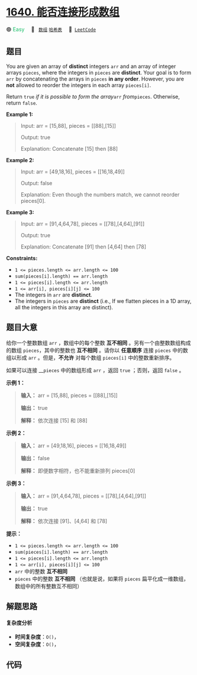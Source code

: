 # [1640. 能否连接形成数组](https://leetcode.com/problems/check-array-formation-through-concatenation)

🟢 <font color=#15bd66>Easy</font>&emsp; 🔖&ensp; [`数组`](/leetcode-js/outline/tag/array.md) [`哈希表`](/leetcode-js/outline/tag/hash-table.md)&emsp; 🔗&ensp;[`LeetCode`](https://leetcode.com/problems/check-array-formation-through-concatenation)

## 题目

You are given an array of **distinct** integers `arr` and an array of integer
arrays `pieces`, where the integers in `pieces` are **distinct**. Your goal is
to form `arr` by concatenating the arrays in `pieces` **in any order**.
However, you are **not** allowed to reorder the integers in each array
`pieces[i]`.

Return `true` _if it is possible_ _to form the array_`arr` _from_`pieces`.
Otherwise, return `false`.



**Example 1:**

> Input: arr = [15,88], pieces = [[88],[15]]
> 
> Output: true
> 
> Explanation: Concatenate [15] then [88]

**Example 2:**

> Input: arr = [49,18,16], pieces = [[16,18,49]]
> 
> Output: false
> 
> Explanation: Even though the numbers match, we cannot reorder pieces[0].

**Example 3:**

> Input: arr = [91,4,64,78], pieces = [[78],[4,64],[91]]
> 
> Output: true
> 
> Explanation: Concatenate [91] then [4,64] then [78]

**Constraints:**

  * `1 <= pieces.length <= arr.length <= 100`
  * `sum(pieces[i].length) == arr.length`
  * `1 <= pieces[i].length <= arr.length`
  * `1 <= arr[i], pieces[i][j] <= 100`
  * The integers in `arr` are **distinct**.
  * The integers in `pieces` are **distinct** (i.e., If we flatten pieces in a 1D array, all the integers in this array are distinct).


## 题目大意

给你一个整数数组 `arr` ，数组中的每个整数 **互不相同** 。另有一个由整数数组构成的数组 `pieces`，其中的整数也 **互不相同**
。请你以 **任意顺序** 连接 `pieces` 中的数组以形成 `arr` 。但是，**不允许** 对每个数组 `pieces[i]`
中的整数重新排序。

如果可以连接 __`pieces` 中的数组形成 `arr` ，返回 `true` ；否则，返回 `false` 。



**示例 1：**

> 
> 
> 
> 
> 
> **输入：** arr = [15,88], pieces = [[88],[15]]
> 
> **输出：** true
> 
> **解释：** 依次连接 [15] 和 [88]
> 
> 

**示例 2：**

> 
> 
> 
> 
> 
> **输入：** arr = [49,18,16], pieces = [[16,18,49]]
> 
> **输出：** false
> 
> **解释：** 即便数字相符，也不能重新排列 pieces[0]
> 
> 

**示例 3：**

> 
> 
> 
> 
> 
> **输入：** arr = [91,4,64,78], pieces = [[78],[4,64],[91]]
> 
> **输出：** true
> 
> **解释：** 依次连接 [91]、[4,64] 和 [78]



**提示：**

  * `1 <= pieces.length <= arr.length <= 100`
  * `sum(pieces[i].length) == arr.length`
  * `1 <= pieces[i].length <= arr.length`
  * `1 <= arr[i], pieces[i][j] <= 100`
  * `arr` 中的整数 **互不相同**
  * `pieces` 中的整数 **互不相同** （也就是说，如果将 `pieces` 扁平化成一维数组，数组中的所有整数互不相同）


## 解题思路

#### 复杂度分析

- **时间复杂度**：`O()`，
- **空间复杂度**：`O()`，

## 代码

```javascript

```